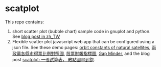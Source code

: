 # scatplot

This repo contains:
1. short scatter plot (bubble chart) sample code in gnuplot and python.
   See [blog post in zh\_TW](https://newtoypia.blogspot.com/2018/09/scatter-plot-bubble-chart.html)
2. Flexible scatter plot javascript web app that can be configured using a json file.
   See these demo pages: [orbit constants of natural satellites](https://ckhung.github.io/scatplot/), [兩政黨各縣市得票比例對照圖](https://ckhung.github.io/scatplot/?c=elec20/leg_at_large.json), [股票財報指標圖](https://ckhung.github.io/scatplot/?c=stock/greg.json), [Gap Minder](https://ckhung.github.io/scatplot/?c=gapminder.json), and the blog post [scatplot: 一張試算表， 散點圖畫到飽](https://newtoypia.blogspot.com/2020/02/scatplot.html).
